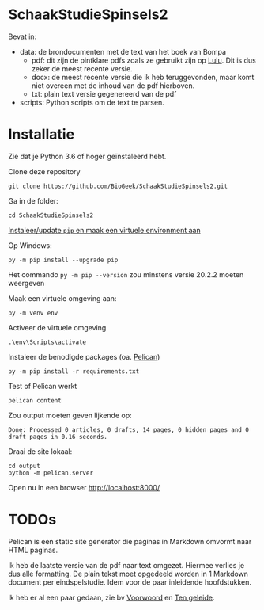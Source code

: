 # SchaakStudieSpinsels2

Bevat in:
 * data: de brondocumenten met de text van het boek van Bompa
     * pdf: dit zijn de pintklare pdfs zoals ze gebruikt zijn op [Lulu](https://www.lulu.com/de/de/shop/ignace-vandecasteele/schaakstudiespinsels-2/paperback/product-14n762rk.html). Dit is dus zeker de meest recente versie.
     * docx: de meest recente versie die ik heb teruggevonden, maar komt niet overeen met de inhoud van de pdf hierboven.
     * txt: plain text versie gegenereerd van de pdf
 * scripts: Python scripts om de text te parsen.

# Installatie

Zie dat je Python 3.6 of hoger geïnstaleerd hebt.

Clone deze repository

    git clone https://github.com/BioGeek/SchaakStudieSpinsels2.git 

Ga in de folder:

    cd SchaakStudieSpinsels2

[Instaleer/update `pip` en maak een virtuele environment aan](https://packaging.python.org/guides/installing-using-pip-and-virtual-environments/)

Op Windows:

    py -m pip install --upgrade pip

Het commando `py -m pip --version` zou minstens versie 20.2.2 moeten weergeven

Maak een virtuele omgeving aan:

    py -m venv env

Activeer de virtuele omgeving

    .\env\Scripts\activate

Instaleer de benodigde packages (oa. [Pelican](https://docs.getpelican.com/en/stable/))

    py -m pip install -r requirements.txt

Test of Pelican werkt

    pelican content

Zou output moeten geven lijkende op:

    Done: Processed 0 articles, 0 drafts, 14 pages, 0 hidden pages and 0 draft pages in 0.16 seconds.    

Draai de site lokaal:

    cd output
    python -m pelican.server

Open nu in een browser [http://localhost:8000/](http://localhost:8000/)


# TODOs

Pelican is een static site generator die paginas in Markdown omvormt naar HTML paginas.

Ik heb de laatste versie  van de pdf naar text omgezet. Hiermee verlies je dus alle formatting. De plain tekst moet opgedeeld worden in 1 Markdown document per eindspelstudie. Idem voor de paar inleidende hoofdstukken.

Ik heb er al een paar gedaan, zie bv [Voorwoord](./pages/voorwoord.md) en [Ten geleide](./pages/ten_geleide.md). 






